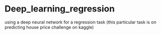 # Deep_learning_regression

using  a deep neural network for a regression task (this particular task is on predicting house price challenge on kaggle)
